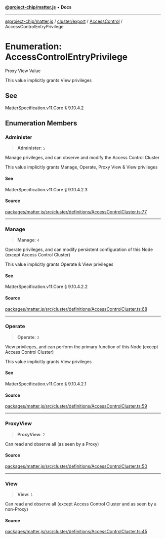 [**@project-chip/matter.js**](../../../../../README.md) • **Docs**

***

[@project-chip/matter.js](../../../../../modules.md) / [cluster/export](../../../README.md) / [AccessControl](../README.md) / AccessControlEntryPrivilege

# Enumeration: AccessControlEntryPrivilege

Proxy View Value

This value implicitly grants View privileges

## See

MatterSpecification.v11.Core § 9.10.4.2

## Enumeration Members

### Administer

> **Administer**: `5`

Manage privileges, and can observe and modify the Access Control Cluster

This value implicitly grants Manage, Operate, Proxy View & View privileges

#### See

MatterSpecification.v11.Core § 9.10.4.2.3

#### Source

[packages/matter.js/src/cluster/definitions/AccessControlCluster.ts:77](https://github.com/project-chip/matter.js/blob/7a8cbb56b87d4ccf34bec5a9a95ab40a1711324f/packages/matter.js/src/cluster/definitions/AccessControlCluster.ts#L77)

***

### Manage

> **Manage**: `4`

Operate privileges, and can modify persistent configuration of this Node (except Access Control Cluster)

This value implicitly grants Operate & View privileges

#### See

MatterSpecification.v11.Core § 9.10.4.2.2

#### Source

[packages/matter.js/src/cluster/definitions/AccessControlCluster.ts:68](https://github.com/project-chip/matter.js/blob/7a8cbb56b87d4ccf34bec5a9a95ab40a1711324f/packages/matter.js/src/cluster/definitions/AccessControlCluster.ts#L68)

***

### Operate

> **Operate**: `3`

View privileges, and can perform the primary function of this Node (except Access Control Cluster)

This value implicitly grants View privileges

#### See

MatterSpecification.v11.Core § 9.10.4.2.1

#### Source

[packages/matter.js/src/cluster/definitions/AccessControlCluster.ts:59](https://github.com/project-chip/matter.js/blob/7a8cbb56b87d4ccf34bec5a9a95ab40a1711324f/packages/matter.js/src/cluster/definitions/AccessControlCluster.ts#L59)

***

### ProxyView

> **ProxyView**: `2`

Can read and observe all (as seen by a Proxy)

#### Source

[packages/matter.js/src/cluster/definitions/AccessControlCluster.ts:50](https://github.com/project-chip/matter.js/blob/7a8cbb56b87d4ccf34bec5a9a95ab40a1711324f/packages/matter.js/src/cluster/definitions/AccessControlCluster.ts#L50)

***

### View

> **View**: `1`

Can read and observe all (except Access Control Cluster and as seen by a non-Proxy)

#### Source

[packages/matter.js/src/cluster/definitions/AccessControlCluster.ts:45](https://github.com/project-chip/matter.js/blob/7a8cbb56b87d4ccf34bec5a9a95ab40a1711324f/packages/matter.js/src/cluster/definitions/AccessControlCluster.ts#L45)
